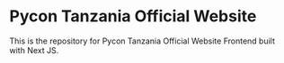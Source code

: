 # Pycon Tanzania Official Website
This is the repository for Pycon Tanzania Official Website Frontend built with Next JS.
